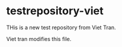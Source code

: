 # testrepository-viet

THis is a new test repository from Viet Tran.

Viet tran modifies this file.
